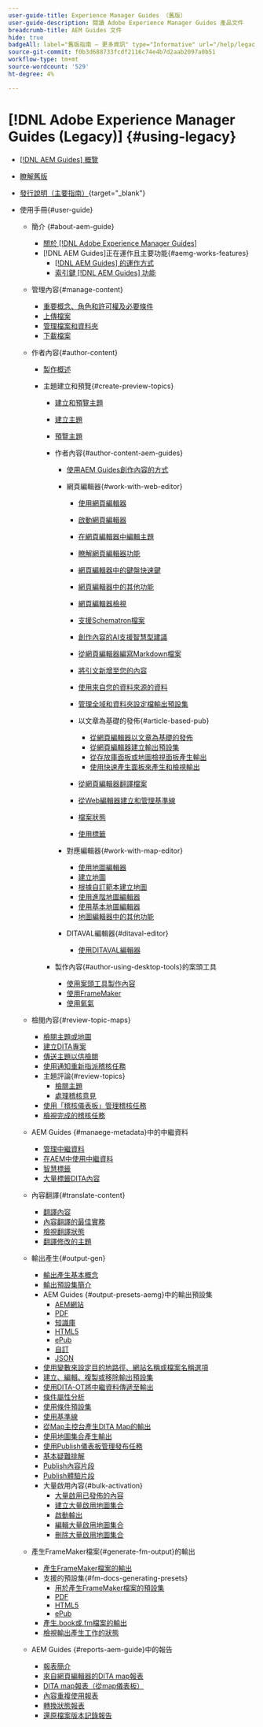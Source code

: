 ```yaml
---
user-guide-title: Experience Manager Guides （舊版）
user-guide-description: 閱讀 Adobe Experience Manager Guides 產品文件
breadcrumb-title: AEM Guides 文件
hide: true
badgeAll: label="舊版指南 — 更多資訊" type="Informative" url="/help/legacy-product-guide/legacy.md" tooltip="舊版指南"
source-git-commit: f0b3d688733fcdf2116c74e4b7d2aab2097a0b51
workflow-type: tm+mt
source-wordcount: '529'
ht-degree: 4%

---
```



# [!DNL Adobe Experience Manager Guides (Legacy)] {#using-legacy}

- [[!DNL AEM Guides] 概覽](overview.md)
- [瞭解舊版](legacy.md)
- [發行說明（主要指南）](https://experienceleague.adobe.com/zh-hant/docs/experience-manager-guides/using/release-info/aem-guides-releases-roadmap){target="_blank"}

- 使用手冊{#user-guide}

   - 簡介 {#about-aem-guide}
      - [關於 [!DNL Adobe Experience Manager Guides]](./user-guide/intro.md)
      - [!DNL AEM Guides]正在運作且主要功能{#aemg-works-features}
         - [ [!DNL AEM Guides] 的運作方式](./user-guide/intro-how-dxml-works.md)
         - [索引鍵 [!DNL AEM Guides] 功能](./user-guide/intro-dxml-features.md)
   - 管理內容{#manage-content}
      - [重要概念、角色和許可權及必要條件](./user-guide/authoring.md)
      - [上傳檔案](./user-guide/authoring-upload-existing-files.md)
      - [管理檔案和資料夾](./user-guide/authoring-file-management.md)
      - [下載檔案](./user-guide/authoring-download-assets.md)
   - 作者內容{#author-content}

      - [製作概述](./user-guide/authoring-content.md)
      - 主題建立和預覽{#create-preview-topics}

         - [建立和預覽主題](./user-guide/create-preview-topics.md)
         - [建立主題](./user-guide/web-editor-create-topics.md)
         - [預覽主題](./user-guide/web-editor-preview-topics.md)
         - 作者內容{#author-content-aem-guides}

            - [使用AEM Guides創作內容的方式](./user-guide/authoring-content-xml-doc.md)
            - 網頁編輯器{#work-with-web-editor}

               - [使用網頁編輯器](./user-guide/web-editor.md)
               - [啟動網頁編輯器](./user-guide/web-editor-launch-editor.md)
               - [在網頁編輯器中編輯主題](./user-guide/web-editor-edit-topics.md)
               - [瞭解網頁編輯器功能](./user-guide/web-editor-features.md)
               - [網頁編輯器中的鍵盤快速鍵](./user-guide/web-editor-keyboard-shortcuts.md)
               - [網頁編輯器中的其他功能](./user-guide/web-editor-other-features.md)
               - [網頁編輯器檢視](./user-guide/web-editor-views.md)
               - [支援Schematron檔案](./user-guide/support-schematron-file.md)
               - [創作內容的AI支援智慧型建議](./user-guide/authoring-ai-based-smart-suggestions.md)

               - [從網頁編輯器編寫Markdown檔案](./user-guide/web-editor-markdown-topic.md)
               - [將引文新增至您的內容](./user-guide/web-editor-apply-citations.md)
               - [使用來自您的資料來源的資料](./user-guide/web-editor-content-snippet.md)
               - [管理全域和資料夾設定檔輸出預設集](./user-guide/web-editor-manage-output-presets.md)
               - 以文章為基礎的發佈{#article-based-pub}
                  - [從網頁編輯器以文章為基礎的發佈](./user-guide/web-editor-article-publishing.md)
                  - [從網頁編輯器建立輸出預設集](./user-guide/web-editor-article-publishing-presets.md)
                  - [從存放庫面板或地圖檢視面板產生輸出](./user-guide/web-editor-article-publishing-output.md)
                  - [使用快速產生面板來產生和檢視輸出](./user-guide/web-editor-quick-generate-panel.md)
               - [從網頁編輯器翻譯檔案](./user-guide/translate-documents-web-editor.md)
               - [從Web編輯器建立和管理基準線](./user-guide/web-editor-baseline.md)
               - [檔案狀態](./user-guide/web-editor-document-states.md)
               - [使用標籤](./user-guide/web-editor-use-label.md)

            - 對應編輯器{#work-with-map-editor}
               - [使用地圖編輯器](./user-guide/map-editor.md)
               - [建立地圖](./user-guide/map-editor-create-map.md)
               - [根據自訂範本建立地圖](./user-guide/create-maps-customized-templates.md)
               - [使用進階地圖編輯器](./user-guide/map-editor-advanced-map-editor.md)
               - [使用基本地圖編輯器](./user-guide/map-editor-basic-map-editor.md)
               - [地圖編輯器中的其他功能](./user-guide/map-editor-other-features.md)
            - DITAVAL編輯器{#ditaval-editor}
               - [使用DITAVAL編輯器](./user-guide/ditaval-editor.md)

         - 製作內容{#author-using-desktop-tools}的案頭工具
            - [使用案頭工具製作內容](./user-guide/author-desktop-tools.md)
            - [使用FrameMaker](./user-guide/author-desktop-framemaker.md)
            - [使用氧氣](./user-guide/author-desktop-oxygen.md)

   - 檢閱內容{#review-topic-maps}
      - [檢閱主題或地圖](./user-guide/review.md)
      - [建立DITA專案](./user-guide/authoring-create-dita-project.md)
      - [傳送主題以供檢閱](./user-guide/review-send-topics-for-review.md)
      - [使用通知重新指派稽核任務](./user-guide/reassign-review-using-notification.md)
      - 主題評論{#review-topics}
         - [檢閱主題](./user-guide/review-topics.md)
         - [處理稽核意見](./user-guide/review-address-review-comments.md)
      - [使用「稽核儀表板」管理稽核任務](./user-guide/review-manage-tasks-review-dashboard.md)
      - [檢視完成的稽核任務](./user-guide/review-view-completed-task.md)
   - AEM Guides {#manaege-metadata}中的中繼資料
      - [管理中繼資料](./user-guide/manage-metadata.md)
      - [在AEM中使用中繼資料](./user-guide/metadata-dita.md)
      - [智慧標籤](./user-guide/web-editor-smart-tagging.md)
      - [大量標籤DITA內容](./user-guide/map-editor-bulk-tagging.md)
   - 內容翻譯{#translate-content}
      - [翻譯內容](./user-guide/translation.md)
      - [內容翻譯的最佳實務](./user-guide/translation-first-time.md)
      - [檢視翻譯狀態](./user-guide/translation-view-trans-state-6234.md)
      - [翻譯修改的主題](./user-guide/translation-modified-topics-6234.md)
   - 輸出產生{#output-gen}
      - [輸出產生基本概念](./user-guide/generate-output.md)
      - [輸出預設集簡介](./user-guide/generate-output-understand-presets.md)
      - AEM Guides {#output-presets-aemg}中的輸出預設集
         - [AEM網站](./user-guide/generate-output-aem-site.md)
         - [PDF](./user-guide/generate-output-pdf.md)
         - [知識庫](./user-guide/generate-output-knowledge-base.md)
         - [HTML5](./user-guide/generate-output-html5.md)
         - [ePub](./user-guide/generate-output-epub.md)
         - [自訂](./user-guide/generate-output-custom.md)
         - [JSON](./user-guide/generate-output-json.md)
      - [使用變數來設定目的地路徑、網站名稱或檔案名稱選項](./user-guide/generate-output-use-variables.md)
      - [建立、編輯、複製或移除輸出預設集](./user-guide/generate-output-create-edit-preset.md)
      - [使用DITA-OT將中繼資料傳遞至輸出](./user-guide/pass-metadata-dita-ot.md)
      - [條件屬性分析](./user-guide/generate-output-conditional-attribute-profiling.md)
      - [使用條件預設集](./user-guide/generate-output-use-condition-presets.md)
      - [使用基準線](./user-guide/generate-output-use-baseline-for-publishing.md)
      - [從Map主控台產生DITA Map的輸出](./user-guide/generate-output-for-a-dita-map.md)
      - [使用地圖集合產生輸出](./user-guide/generate-output-use-map-collection-output-generation.md)
      - [使用Publish儀表板管理發布任務](./user-guide/generate-output-publish-dashboard.md)
      - [基本疑難排解](./user-guide/generate-output-basic-troubleshooting.md)
      - [Publish內容片段](./user-guide/publish-content-fragment.md)
      - [Publish體驗片段](./user-guide/publish-experience-fragment.md)
      - 大量啟用內容{#bulk-activation}
         - [大量啟用已發佈的內容](./user-guide/conf-bulk-activation.md)
         - [建立大量啟用地圖集合](./user-guide/conf-bulk-activation-create-map-collection.md)
         - [啟動輸出](./user-guide/conf-bulk-activation-publish-map-collection.md)
         - [編輯大量啟用地圖集合](./user-guide/conf-bulk-activation-edit-map-collection.md)
         - [刪除大量啟用地圖集合](./user-guide/conf-bulk-activation-delete-map-collection.md)
   - 產生FrameMaker檔案{#generate-fm-output}的輸出
      - [產生FrameMaker檔案的輸出](./user-guide/fm-output-generatation.md)
      - 支援的預設集{#fm-docs-generating-presets}
         - [用於產生FrameMaker檔案的預設集](./user-guide/fm-output-understand-presets.md)
         - [PDF](./user-guide/fm-output-pdf-preset.md)
         - [HTML5](./user-guide/fm-output-html5-preset.md)
         - [ePub](./user-guide/fm-output-epub-preset.md)
      - [產生.book或.fm檔案的輸出](./user-guide/fm-output-generate.md)
      - [檢視輸出產生工作的狀態](./user-guide/fm-output-view-status.md)
   - AEM Guides {#reports-aem-guide}中的報告
      - [報表簡介](./user-guide/reports-intro.md)
      - [來自網頁編輯器的DITA map報表](./user-guide/reports-web-editor.md)
      - [DITA map報表（從map儀表板）](./user-guide/reports-ditamap.md)
      - [內容重複使用報表](./user-guide/reports-content-reuse.md)
      - [轉換狀態報表](./user-guide/reports-convertion-status.md)
      - [還原檔案版本記錄報告](./user-guide/reports-reverted-file-version-history.md)

<!--
  - Articles {#kb-articles}

    - Use native PDF publishing feature {#web-editor}
      - [Publish PDF output](./web-editor/native-pdf-web-editor.md)
      - [Configure additional special characters](./web-editor/configure-additional-special-characters.md)

    - Authoring {#authoring}
      - Web Editor {#webeditor}
        - [Content re-usability in AEM Guides](./knowledge-base/kb-articles/authoring/webeditor/content-reusability-in-aem-guides.md)
        - Customizing {#customizing}
          - [Add custom button to toolbar](./knowledge-base/kb-articles/authoring/webeditor/customization/add-custom-button-to-webeditor-toolbar.md)
          - [Add custom styles to Web Editor](./knowledge-base/kb-articles/authoring/webeditor/customization/add-custom-styles-to-webeditor.md)
          - [Customize Folder ContextMenu](./knowledge-base/kb-articles/authoring/webeditor/customization/hide-create-ditamap-webeditor.md)
          - [Customize File ContextMenu](./knowledge-base/kb-articles/authoring/webeditor/customization/remove-delete-from-webeditor.md)
        - Schematron {#schematron}
          - [Schematron Validation](./knowledge-base/kb-articles/authoring/webeditor/schematron/vailidating-with-schematron.md)
      - Reports {#reports}
        - [Manage metadata for your DITA content](./knowledge-base/kb-articles/authoring/reports/manage-metadata.md)
      - [Define icon for custom dita types](./knowledge-base/kb-articles/authoring/define-icon-for-custom-ditatypes.md)
    - Guides Extention Framework {#extention-framework}
      - Aem Guides Framework {#aem-guides-framework}
        - [Basic Customisations](./guides-ui-extensions/aem_guides_framework/basic-customisation.md)
        - [JUI Framework](./guides-ui-extensions/aem_guides_framework/jui-framework.md)
        - Components {#framework-components}
          - [Button](./guides-ui-extensions/aem_guides_framework/components/button.md)
          - [Icon](./guides-ui-extensions/aem_guides_framework/components/icon.md)
          - [Label](./guides-ui-extensions/aem_guides_framework/components/label.md)
          - [List](./guides-ui-extensions/aem_guides_framework/components/list.md)
          - [Textarea](./guides-ui-extensions/aem_guides_framework/components/textArea.md)
        - Widgets {#framework-widgets}
          - [Rendering Widgets](./guides-ui-extensions/aem_guides_framework/Widgets/rendering-widget.md)
          - [Basic Widgets](./guides-ui-extensions/aem_guides_framework/Widgets/basic-widget.md)
      - Getting Started {#getting-started}
        - [Introduction](./guides-ui-extensions/getting-started/Introduction.md)
        - [Installation guide](./guides-ui-extensions/getting-started/integrating-customisations.md)
        - [Extension Repositry intro](./guides-ui-extensions/getting-started/extension-repo-intro.md)
      - Customisations {#customisations}
        - [Simple customisation](./guides-ui-extensions/customisations/add-button.md)
        - [Customising Context Menus](./guides-ui-extensions/customisations/context-menus.md)
        - [Customising Toolbar & Topbar](./guides-ui-extensions/customisations/toolbar-topbar.md)
        - [Examples](./guides-ui-extensions/examples.md)
        - [Customisable Jsons](./guides-ui-extensions/JSONs.md)
        - Review{#review-app-customisations}
          - [Components](./guides-ui-extensions/customisations/ReviewApp/components.md)
          - [Customising](./guides-ui-extensions/customisations/ReviewApp/customisation.md)
          - [Custom Dialog](./guides-ui-extensions/customisations/ReviewApp/custom-dialog.md)
    - Publishing {#publishing}

      - [Configuring AEM Environment for Native PDF Publishing](./knowledge-base/kb-articles/publishing/configuring-aem-environment-for-native-pdf-publishing.md)

      - [Generate Bookmap's TOC in Native PDF Publishing](./knowledge-base/kb-articles/publishing/how-to-include-bookmap-toc-in-pdf-publishing.md)

      - [FMPS and Guides](./knowledge-base/kb-articles/publishing/fmpsandguides.md)
      - [Microservice architecture and performance](./knowledge-base/publishing/publish-microservice-architecture-and-performance.md)
      - [Configure microservice-based publishing with JWT authentication](./knowledge-base/publishing/configure-microservices.md)
      - [Configure microservice-based publishing with OAuth authentication](./knowledge-base/publishing/configure-microservices-imt-config.md)

      - [Publishing benchmarks on AEM cloud](./knowledge-base/publishing/publishing-benchmarks-on-cloud.md)
      - [Set up a custom DITA-OT](./knowledge-base/kb-articles/publishing/setup-a-custom-dita-ot.md)

    - Workflows {#workflows}
      - [Post Generation Workflow](./knowledge-base/kb-articles/workflows/using-post-generation-workflow.md)
    - Translation {#translation}
      - [Exclude paragraphs from translation](./knowledge-base/kb-articles/translation/exclude-paragraphs-from-translation.md)
    - Use Cases {#use-cases}
      - [Working with conditional content](./knowledge-base/kb-articles/content-architecture/working-with-conditional-content.md)
      - [Working with keys](./knowledge-base/kb-articles/content-architecture/working-with-keys.md)

  - [Use Oxygen Connector](./oxygen-connector/use-aem-connector.md)

-->
